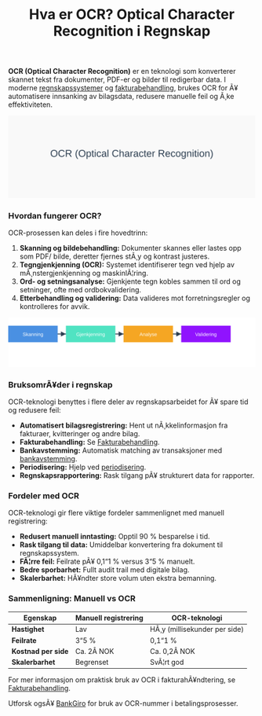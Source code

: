﻿---
title: "Hva er OCR? Optical Character Recognition i Regnskap"
meta_title: "Hva er OCR? Optical Character Recognition i Regnskap"
meta_description: '**OCR (Optical Character Recognition)** er en teknologi som konverterer skannet tekst fra dokumenter, PDF-er og bilder til redigerbar data. I moderne [regnskaps...'
slug: hva-er-ocr
type: blog
layout: pages/single
---

**OCR (Optical Character Recognition)** er en teknologi som konverterer skannet tekst fra dokumenter, PDF-er og bilder til redigerbar data. I moderne [regnskapssystemer](/blogs/regnskap/hva-er-regnskap "Hva er Regnskap? En komplett guide") og [fakturabehandling](/blogs/regnskap/hva-er-fakturatolk "Hva er Fakturatolk? AI-drevet Fakturabehandling og Automatisering"), brukes OCR for Ã¥ automatisere innsanking av bilagsdata, redusere manuelle feil og Ã¸ke effektiviteten.

![Illustrasjon av OCR-teknologi i regnskap](hva-er-ocr-image.svg)

### Hvordan fungerer OCR?

OCR-prosessen kan deles i fire hovedtrinn:
1. **Skanning og bildebehandling:** Dokumenter skannes eller lastes opp som PDF/ bilde, deretter fjernes stÃ¸y og kontrast justeres.
2. **Tegngjenkjenning (OCR):** Systemet identifiserer tegn ved hjelp av mÃ¸nstergjenkjenning og maskinlÃ¦ring.
3. **Ord- og setningsanalyse:** Gjenkjente tegn kobles sammen til ord og setninger, ofte med ordbokvalidering.
4. **Etterbehandling og validering:** Data valideres mot forretningsregler og kontrolleres for avvik.

![OCR-prosess](ocr-prosess.svg)

### BruksomrÃ¥der i regnskap

OCR-teknologi benyttes i flere deler av regnskapsarbeidet for Ã¥ spare tid og redusere feil:
* **Automatisert bilagsregistrering:** Hent ut nÃ¸kkelinformasjon fra fakturaer, kvitteringer og andre bilag.
* **Fakturabehandling:** Se [Fakturabehandling](/blogs/regnskap/hva-er-fakturatolk "Hva er Fakturatolk? AI-drevet Fakturabehandling og Automatisering").
* **Bankavstemming:** Automatisk matching av transaksjoner med [bankavstemming](/blogs/regnskap/hva-er-bankavstemming "Hva er Bankavstemming? Komplett Guide til Bankavstemminger").
* **Periodisering:** Hjelp ved [periodisering](/blogs/regnskap/hva-er-periodisering "Hva er Periodisering? En komplett guide").
* **Regnskapsrapportering:** Rask tilgang pÃ¥ strukturert data for rapporter.

### Fordeler med OCR

OCR-teknologi gir flere viktige fordeler sammenlignet med manuell registrering:
* **Redusert manuell inntasting:** Opptil 90 % besparelse i tid.
* **Rask tilgang til data:** Umiddelbar konvertering fra dokument til regnskapssystem.
* **FÃ¦rre feil:** Feilrate pÃ¥ 0,1“1 % versus 3“5 % manuelt.
* **Bedre sporbarhet:** Fullt audit trail med digitale bilag.
* **Skalerbarhet:** HÃ¥ndter store volum uten ekstra bemanning.

### Sammenligning: Manuell vs OCR

| Egenskap                | Manuell registrering | OCR-teknologi                              |
|-------------------------|----------------------|---------------------------------------------|
| **Hastighet**           | Lav                  | HÃ¸y (millisekunder per side)               |
| **Feilrate**            | 3“5 %                | 0,1“1 %                                    |
| **Kostnad per side**    | Ca. 2Â NOK            | Ca. 0,2Â NOK                                |
| **Skalerbarhet**        | Begrenset            | SvÃ¦rt god                                  |

For mer informasjon om praktisk bruk av OCR i fakturahÃ¥ndtering, se [Fakturabehandling](/blogs/regnskap/hva-er-fakturatolk "Hva er Fakturatolk? AI-drevet Fakturabehandling og Automatisering").

Utforsk ogsÃ¥ [BankGiro](/blogs/regnskap/hva-er-bankgiro "Hva er BankGiro? Komplett Guide til Norsk Betalingssystem") for bruk av OCR-nummer i betalingsprosesser.






